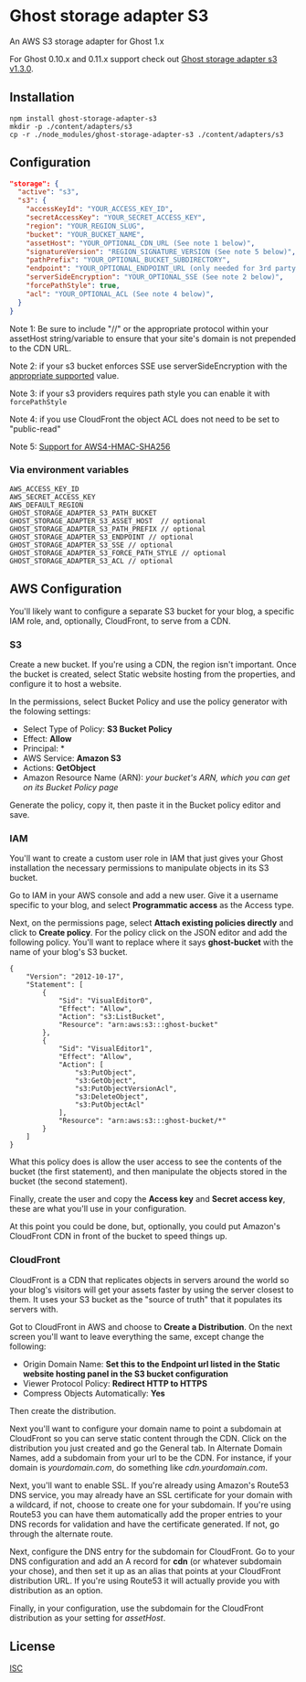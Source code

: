 # Ghost storage adapter S3

An AWS S3 storage adapter for Ghost 1.x

For Ghost 0.10.x and 0.11.x support check out
[Ghost storage adapter s3 v1.3.0](https://github.com/colinmeinke/ghost-storage-adapter-s3/releases/tag/v1.3.0).

## Installation

```shell
npm install ghost-storage-adapter-s3
mkdir -p ./content/adapters/s3
cp -r ./node_modules/ghost-storage-adapter-s3 ./content/adapters/s3
```

## Configuration

```json
"storage": {
  "active": "s3",
  "s3": {
    "accessKeyId": "YOUR_ACCESS_KEY_ID",
    "secretAccessKey": "YOUR_SECRET_ACCESS_KEY",
    "region": "YOUR_REGION_SLUG",
    "bucket": "YOUR_BUCKET_NAME",
    "assetHost": "YOUR_OPTIONAL_CDN_URL (See note 1 below)",
    "signatureVersion": "REGION_SIGNATURE_VERSION (See note 5 below)",
    "pathPrefix": "YOUR_OPTIONAL_BUCKET_SUBDIRECTORY",
    "endpoint": "YOUR_OPTIONAL_ENDPOINT_URL (only needed for 3rd party S3 providers)",
    "serverSideEncryption": "YOUR_OPTIONAL_SSE (See note 2 below)",
    "forcePathStyle": true,
    "acl": "YOUR_OPTIONAL_ACL (See note 4 below)",
  }
}
```

Note 1: Be sure to include "//" or the appropriate protocol within your assetHost string/variable to ensure that your site's domain is not prepended to the CDN URL.

Note 2: if your s3 bucket enforces SSE use serverSideEncryption with the [appropriate supported](https://docs.aws.amazon.com/AWSJavaScriptSDK/latest/AWS/S3.html#putObject-property) value.

Note 3: if your s3 providers requires path style you can enable it with `forcePathStyle`

Note 4: if you use CloudFront the object ACL does not need to be set to "public-read"

Note 5: [Support for AWS4-HMAC-SHA256](https://github.com/colinmeinke/ghost-storage-adapter-s3/issues/43)

### Via environment variables

```
AWS_ACCESS_KEY_ID
AWS_SECRET_ACCESS_KEY
AWS_DEFAULT_REGION
GHOST_STORAGE_ADAPTER_S3_PATH_BUCKET
GHOST_STORAGE_ADAPTER_S3_ASSET_HOST  // optional
GHOST_STORAGE_ADAPTER_S3_PATH_PREFIX // optional
GHOST_STORAGE_ADAPTER_S3_ENDPOINT // optional
GHOST_STORAGE_ADAPTER_S3_SSE // optional
GHOST_STORAGE_ADAPTER_S3_FORCE_PATH_STYLE // optional
GHOST_STORAGE_ADAPTER_S3_ACL // optional
```

## AWS Configuration

You'll likely want to configure a separate S3 bucket for your blog, a specific IAM role, and, optionally, CloudFront, to serve from a CDN.

### S3

Create a new bucket. If you're using a CDN, the region isn't important. Once the bucket is created, select Static website hosting from the properties, and configure it to host a website.

In the permissions, select Bucket Policy and use the policy generator with the folowing settings:

- Select Type of Policy: **S3 Bucket Policy**
- Effect: **Allow**
- Principal: \*
- AWS Service: **Amazon S3**
- Actions: **GetObject**
- Amazon Resource Name (ARN): _your bucket's ARN, which you can get on its Bucket Policy page_

Generate the policy, copy it, then paste it in the Bucket policy editor and save.

### IAM

You'll want to create a custom user role in IAM that just gives your Ghost installation the necessary permissions to manipulate objects in its S3 bucket.

Go to IAM in your AWS console and add a new user. Give it a username specific to your blog, and select **Programmatic access** as the Access type.

Next, on the permissions page, select **Attach existing policies directly** and click to **Create policy**. For the policy click on the JSON editor and add the following policy. You'll want to replace where it says **ghost-bucket** with the name of your blog's S3 bucket.

```
{
    "Version": "2012-10-17",
    "Statement": [
        {
            "Sid": "VisualEditor0",
            "Effect": "Allow",
            "Action": "s3:ListBucket",
            "Resource": "arn:aws:s3:::ghost-bucket"
        },
        {
            "Sid": "VisualEditor1",
            "Effect": "Allow",
            "Action": [
                "s3:PutObject",
                "s3:GetObject",
                "s3:PutObjectVersionAcl",
                "s3:DeleteObject",
                "s3:PutObjectAcl"
            ],
            "Resource": "arn:aws:s3:::ghost-bucket/*"
        }
    ]
}
```

What this policy does is allow the user access to see the contents of the bucket (the first statement), and then manipulate the objects stored in the bucket (the second statement).

Finally, create the user and copy the **Access key** and **Secret access key**, these are what you'll use in your configuration.

At this point you could be done, but, optionally, you could put Amazon's CloudFront CDN in front of the bucket to speed things up.

### CloudFront

CloudFront is a CDN that replicates objects in servers around the world so your blog's visitors will get your assets faster by using the server closest to them. It uses your S3 bucket as the "source of truth" that it populates its servers with.

Got to CloudFront in AWS and choose to **Create a Distribution**. On the next screen you'll want to leave everything the same, except change the following:

- Origin Domain Name: **Set this to the Endpoint url listed in the Static website hosting panel in the S3 bucket configuration**
- Viewer Protocol Policy: **Redirect HTTP to HTTPS**
- Compress Objects Automatically: **Yes**

Then create the distribution.

Next you'll want to configure your domain name to point a subdomain at CloudFront so you can serve static content through the CDN. Click on the distribution you just created and go the General tab. In Alternate Domain Names, add a subdomain from your url to be the CDN. For instance, if your domain is _yourdomain.com_, do something like _cdn.yourdomain.com_.

Next, you'll want to enable SSL. If you're already using Amazon's Route53 DNS service, you may already have an SSL certificate for your domain with a wildcard, if not, choose to create one for your subdomain. If you're using Route53 you can have them automatically add the proper entries to your DNS records for validation and have the certificate generated. If not, go through the alternate route.

Next, configure the DNS entry for the subdomain for CloudFront. Go to your DNS configuration and add an A record for **cdn** (or whatever subdomain your chose), and then set it up as an alias that points at your CloudFront distribution URL. If you're using Route53 it will actually provide you with distribution as an option.

Finally, in your configuration, use the subdomain for the CloudFront distribution as your setting for _assetHost_.

## License

[ISC](./LICENSE.md)
